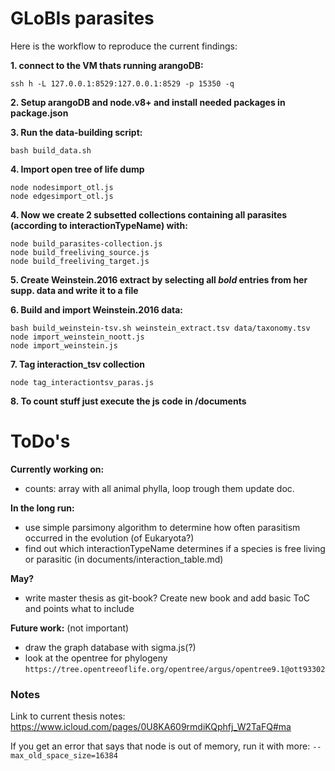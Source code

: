# GLoBIs parasites

Here is the workflow to reproduce the current findings:

**1. connect to the VM thats running arangoDB:**
```
ssh h -L 127.0.0.1:8529:127.0.0.1:8529 -p 15350 -q
```
**2. Setup arangoDB and node.v8+ and install needed packages in package.json**

**3. Run the data-building script:**
```
bash build_data.sh
```
**4. Import open tree of life dump**
```
node nodesimport_otl.js
node edgesimport_otl.js
```
**4. Now we create 2 subsetted collections containing all parasites (according to interactionTypeName) with:**
```
node build_parasites-collection.js
node build_freeliving_source.js
node build_freeliving_target.js
```
**5. Create Weinstein.2016 extract by selecting all *bold* entries from her supp. data and write it to a file**

**6. Build and import Weinstein.2016 data:**
```
bash build_weinstein-tsv.sh weinstein_extract.tsv data/taxonomy.tsv
node import_weinstein_noott.js
node import_weinstein.js
```
**7. Tag interaction_tsv collection**
```
node tag_interactiontsv_paras.js
```
**8. To count stuff just execute the js code in /documents**

# ToDo's

**Currently working on:**
- counts: array with all animal phylla, loop trough them update doc.

**In the long run:**
- use simple parsimony algorithm to determine how often parasitism occurred in the evolution (of Eukaryota?)
- find out which interactionTypeName determines if a species is free living or parasitic (in documents/interaction_table.md)

**May?**
- write master thesis as git-book? Create new book and add basic ToC and points what to include

**Future work:** (not important)
- draw the graph database with sigma.js(?)
- look at the opentree for phylogeny `https://tree.opentreeoflife.org/opentree/argus/opentree9.1@ott93302`


### Notes

Link to current thesis notes: https://www.icloud.com/pages/0U8KA609rmdiKQphfj_W2TaFQ#ma

If you get an error that says that node is out of memory, run it with more: `--max_old_space_size=16384`